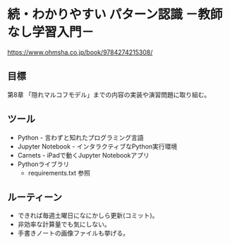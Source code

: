 # 続・わかりやすい パターン認識 －教師なし学習入門－

https://www.ohmsha.co.jp/book/9784274215308/

## 目標

第8章 「隠れマルコフモデル」までの内容の実装や演習問題に取り組む。

## ツール

* Python - 言わずと知れたプログラミング言語
* Jupyter Notebook - インタラクティブなPython実行環境
* Carnets - iPadで動くJupyter Notebookアプリ
* Pythonライブラリ
    * requirements.txt 参照
    
## ルーティーン

* できれば毎週土曜日になにかしら更新(コミット)。
* 非効率な計算量でも気にしない。
* 手書きノートの画像ファイルも挙げる。
